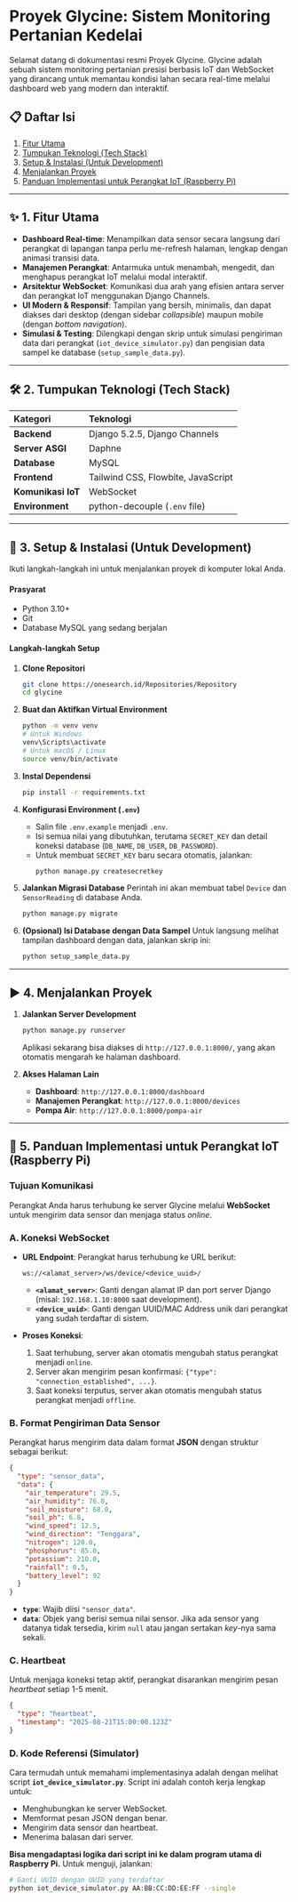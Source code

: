 # Proyek Glycine: Sistem Monitoring Pertanian Kedelai

  Selamat datang di dokumentasi resmi Proyek Glycine. Glycine adalah sebuah sistem monitoring pertanian presisi berbasis IoT dan WebSocket yang dirancang untuk memantau kondisi lahan secara real-time melalui dashboard web yang modern dan interaktif.

## 📋 Daftar Isi

1.  [Fitur Utama](https://www.google.com/search?q=%23-1-fitur-utama)
2.  [Tumpukan Teknologi (Tech Stack)](https://www.google.com/search?q=%23-2-tumpukan-teknologi-tech-stack)
3.  [Setup & Instalasi (Untuk Development)](https://www.google.com/search?q=%23-3-setup--instalasi-untuk-development)
4.  [Menjalankan Proyek](https://www.google.com/search?q=%23-4-menjalankan-proyek)
5.  [Panduan Implementasi untuk Perangkat IoT (Raspberry Pi)](https://www.google.com/search?q=%23-5-panduan-implementasi-untuk-perangkat-iot-raspberry-pi)

-----

## ✨ 1. Fitur Utama

  - **Dashboard Real-time**: Menampilkan data sensor secara langsung dari perangkat di lapangan tanpa perlu me-refresh halaman, lengkap dengan animasi transisi data.
  - **Manajemen Perangkat**: Antarmuka untuk menambah, mengedit, dan menghapus perangkat IoT melalui modal interaktif.
  - **Arsitektur WebSocket**: Komunikasi dua arah yang efisien antara server dan perangkat IoT menggunakan Django Channels.
  - **UI Modern & Responsif**: Tampilan yang bersih, minimalis, dan dapat diakses dari desktop (dengan sidebar *collapsible*) maupun mobile (dengan *bottom navigation*).
  - **Simulasi & Testing**: Dilengkapi dengan skrip untuk simulasi pengiriman data dari perangkat (`iot_device_simulator.py`) dan pengisian data sampel ke database (`setup_sample_data.py`).

-----

## 🛠️ 2. Tumpukan Teknologi (Tech Stack)

| Kategori | Teknologi |
| :--- | :--- |
| **Backend** | Django 5.2.5, Django Channels |
| **Server ASGI** | Daphne |
| **Database** | MySQL |
| **Frontend** | Tailwind CSS, Flowbite, JavaScript |
| **Komunikasi IoT**| WebSocket |
| **Environment** | python-decouple (`.env` file) |

-----

## 🚀 3. Setup & Instalasi (Untuk Development)

Ikuti langkah-langkah ini untuk menjalankan proyek di komputer lokal Anda.

#### **Prasyarat**

  - Python 3.10+
  - Git
  - Database MySQL yang sedang berjalan

#### **Langkah-langkah Setup**

1.  **Clone Repositori**

    ```bash
    git clone https://onesearch.id/Repositories/Repository
    cd glycine
    ```

2.  **Buat dan Aktifkan Virtual Environment**

    ```bash
    python -m venv venv
    # Untuk Windows
    venv\Scripts\activate
    # Untuk macOS / Linux
    source venv/bin/activate
    ```

3.  **Instal Dependensi**

    ```bash
    pip install -r requirements.txt
    ```

4.  **Konfigurasi Environment (`.env`)**

      - Salin file `.env.example` menjadi `.env`.
      - Isi semua nilai yang dibutuhkan, terutama `SECRET_KEY` dan detail koneksi database (`DB_NAME`, `DB_USER`, `DB_PASSWORD`).
      - Untuk membuat `SECRET_KEY` baru secara otomatis, jalankan:
        ```bash
        python manage.py createsecretkey
        ```

5.  **Jalankan Migrasi Database**
    Perintah ini akan membuat tabel `Device` dan `SensorReading` di database Anda.

    ```bash
    python manage.py migrate
    ```

6.  **(Opsional) Isi Database dengan Data Sampel**
    Untuk langsung melihat tampilan dashboard dengan data, jalankan skrip ini:

    ```bash
    python setup_sample_data.py
    ```

-----

## ▶️ 4. Menjalankan Proyek

1.  **Jalankan Server Development**

    ```bash
    python manage.py runserver
    ```

    Aplikasi sekarang bisa diakses di `http://127.0.0.1:8000/`, yang akan otomatis mengarah ke halaman dashboard.

2.  **Akses Halaman Lain**

      - **Dashboard**: `http://127.0.0.1:8000/dashboard`
      - **Manajemen Perangkat**: `http://127.0.0.1:8000/devices`
      - **Pompa Air**: `http://127.0.0.1:8000/pompa-air`

-----

## 📡 5. Panduan Implementasi untuk Perangkat IoT (Raspberry Pi)


### **Tujuan Komunikasi**

Perangkat Anda harus terhubung ke server Glycine melalui **WebSocket** untuk mengirim data sensor dan menjaga status *online*.

### **A. Koneksi WebSocket**

  - **URL Endpoint**: Perangkat harus terhubung ke URL berikut:

    ```
    ws://<alamat_server>/ws/device/<device_uuid>/
    ```

      - **`<alamat_server>`**: Ganti dengan alamat IP dan port server Django (misal: `192.168.1.10:8000` saat development).
      - **`<device_uuid>`**: Ganti dengan UUID/MAC Address unik dari perangkat yang sudah terdaftar di sistem.

  - **Proses Koneksi**:

    1.  Saat terhubung, server akan otomatis mengubah status perangkat menjadi `online`.
    2.  Server akan mengirim pesan konfirmasi: `{"type": "connection_established", ...}`.
    3.  Saat koneksi terputus, server akan otomatis mengubah status perangkat menjadi `offline`.

### **B. Format Pengiriman Data Sensor**

Perangkat harus mengirim data dalam format **JSON** dengan struktur sebagai berikut:

```json
{
  "type": "sensor_data",
  "data": {
    "air_temperature": 29.5,
    "air_humidity": 76.0,
    "soil_moisture": 68.0,
    "soil_ph": 6.8,
    "wind_speed": 12.5,
    "wind_direction": "Tenggara",
    "nitrogen": 120.0,
    "phosphorus": 85.0,
    "potassium": 210.0,
    "rainfall": 0.5,
    "battery_level": 92
  }
}
```

  - **`type`**: Wajib diisi `"sensor_data"`.
  - **`data`**: Objek yang berisi semua nilai sensor. Jika ada sensor yang datanya tidak tersedia, kirim `null` atau jangan sertakan *key*-nya sama sekali.

### **C. Heartbeat**

Untuk menjaga koneksi tetap aktif, perangkat disarankan mengirim pesan *heartbeat* setiap 1-5 menit.

```json
{
  "type": "heartbeat",
  "timestamp": "2025-08-21T15:00:00.123Z"
}
```

### **D. Kode Referensi (Simulator)**

Cara termudah untuk memahami implementasinya adalah dengan melihat script **`iot_device_simulator.py`**. Script ini adalah contoh kerja lengkap untuk:

  - Menghubungkan ke server WebSocket.
  - Memformat pesan JSON dengan benar.
  - Mengirim data sensor dan heartbeat.
  - Menerima balasan dari server.

**Bisa mengadaptasi logika dari script ini ke dalam program utama di Raspberry Pi.** Untuk menguji, jalankan:

```bash
# Ganti UUID dengan UUID yang terdaftar
python iot_device_simulator.py AA:BB:CC:DD:EE:FF --single
```
